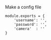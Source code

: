 Make a config file

    module.exports = {
        'username': '',
        'password': '',
        'camera'  : ''
    }

